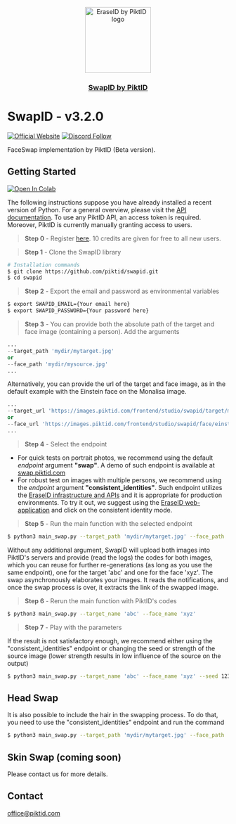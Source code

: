 <p align="center">
  <img src="https://id.piktid.com/logo.svg" alt="EraseID by PiktID logo" width="150">
  </br>
  <h3 align="center"><a href="[https://studio.piktid.com](https://id.piktid.com)">SwapID by PiktID</a></h3>
</p>


# SwapID - v3.2.0
[![Official Website](https://img.shields.io/badge/Official%20Website-piktid.com-blue?style=flat&logo=world&logoColor=white)](https://piktid.com)
[![Discord Follow](https://dcbadge.vercel.app/api/server/FJU39e9Z4P?style=flat)](https://discord.com/invite/FJU39e9Z4P)

FaceSwap implementation by PiktID (Beta version).

## Getting Started
<a target="_blank" href="https://colab.research.google.com/drive/1thetaQymYgpHtFu1nAUwbsq3Su3vxXAC?usp=sharing">
  <img src="https://colab.research.google.com/assets/colab-badge.svg" alt="Open In Colab"/>
</a>

The following instructions suppose you have already installed a recent version of Python. For a general overview, please visit the <a href="https://api.piktid.com/docs">API documentation</a>.
To use any PiktID API, an access token is required. Moreover, PiktID is currently manually granting access to users.

> **Step 0** - Register <a href="https://studio.piktid.com">here</a>. 10 credits are given for free to all new users.

> **Step 1** - Clone the SwapID library
```bash
# Installation commands
$ git clone https://github.com/piktid/swapid.git
$ cd swapid
```

> **Step 2** - Export the email and password as environmental variables
```bash
$ export SWAPID_EMAIL={Your email here}
$ export SWAPID_PASSWORD={Your password here}
```

> **Step 3** - You can provide both the absolute path of the target and face image (containing a person). Add the arguments
```python
...
--target_path 'mydir/mytarget.jpg'
or
--face_path 'mydir/mysource.jpg'
...
```

Alternatively, you can provide the url of the target and face image, as in the default example with the Einstein face on the Monalisa image.
```python
...
--target_url 'https://images.piktid.com/frontend/studio/swapid/target/monalisa.jpg'
or
--face_url 'https://images.piktid.com/frontend/studio/swapid/face/einstein.jpg'
...
```
> **Step 4** - Select the endpoint

- For quick tests on portrait photos, we recommend using the default _endpoint_ argument **"swap"**. A demo of such endpoint is available at <a href="https://swap.piktid.com">swap.piktid.com</a>
- For robust test on images with multiple persons, we recommend using the _endpoint_ argument **"consistent_identities"**. Such endpoint utilizes the <a href="https://github.com/piktid/eraseid">EraseID infrastructure and APIs</a> and it is appropriate for production environments. To try it out, we suggest using the <a href="https://id.piktid.com">EraseID web-application</a> and click on the consistent identity mode.


> **Step 5** - Run the main function with the selected endpoint
```bash
$ python3 main_swap.py --target_path 'mydir/mytarget.jpg' --face_path 'mydir/mysource.jpg' --endpoint 'swap'
```

Without any additional argument, SwapID will upload both images into PiktID's servers and provide (read the logs) the codes for both images, which you can reuse for further re-generations (as long as you use the same endpoint), one for the target 'abc' and one for the face 'xyz'. The swap asynchronously elaborates your images. It reads the notifications, and once the swap process is over, it extracts the link of the swapped image.

> **Step 6** - Rerun the main function with PiktID's codes
```bash
$ python3 main_swap.py --target_name 'abc' --face_name 'xyz'
```

> **Step 7** - Play with the parameters

If the result is not satisfactory enough, we recommend either using the "consistent_identities" endpoint or changing the seed or strength of the source image (lower strength results in low influence of the source on the output)
```bash
$ python3 main_swap.py --target_name 'abc' --face_name 'xyz' --seed 1234 --strength 
```
## Head Swap
It is also possible to include the hair in the swapping process. To do that, you need to use the "consistent_identities" endpoint and run the command 
```bash
$ python3 main_swap.py --target_path 'mydir/mytarget.jpg' --face_path 'mydir/mysource.jpg' --endpoint 'consistent_identities' --hair
```

## Skin Swap (coming soon)
Please contact us for more details.

## Contact
office@piktid.com
